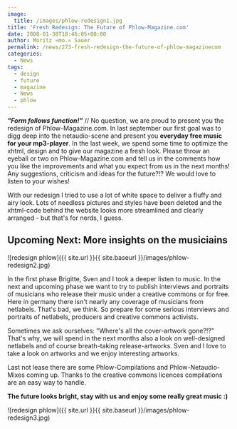 ```yaml
---
image:
  title: /images/phlow-redesign1.jpg
title: 'Fresh Redesign: The Future of Phlow-Magazine.com'
date: 2008-01-30T18:46:05+00:00
author: Moritz »mo.« Sauer
permalink: /news/273-fresh-redesign-the-future-of-phlow-magazinecom
categories:
  - News
tags:
  - design
  - future
  - magazine
  - News
  - phlow
---
```

***"Form follows function!"*** // No question, we are proud to present you the redesign of Phlow-Magazine.com. In last september our first goal was to digg deep into the netaudio-scene and present you **everyday free music for your mp3-player**. In the last week, we spend some time to optimize the xhtml, design and to give our magazine a fresh look. Please throw an eyeball or two on Phlow-Magazine.com and tell us in the comments how you like the improvements and what you expect from us in the next months! Any suggestions, criticism and ideas for the future?!? We would love to listen to your wishes!<!--more-->

With our redesign I tried to use a lot of white space to deliver a fluffy and airy look. Lots of needless pictures and styles have been deleted and the xhtml-code behind the website looks more streamlined and clearly arranged - but that's for nerds, I guess.

## Upcoming Next: More insights on the musiciains

![redesign phlow]({{ site.url }}{{ site.baseurl }}/images/phlow-redesign2.jpg)

In the first phase Brigitte, Sven and I took a deeper listen to music. In the next and upcoming phase we want to try to publish interviews and portraits of musicians who release their music under a creative commons or for free. Here in germany there isn't nearly any coverage of musicians from netlabels. That's bad, we think. So prepare for some serious interviews and portraits of netlabels, producers and creative commons activists.

Sometimes we ask ourselves: "Where's all the cover-artwork gone?!?" That's why, we will spend in the next months also a look on well-designed netlabels and of course breath-taking release-artworks. Sven and I love to take a look on artworks and we enjoy interesting artworks.

Last not lease there are some Phlow-Compilations and Phlow-Netaudio-Mixes coming up. Thanks to the creative commons licences compilations are an easy way to handle.

**The future looks bright, stay with us and enjoy some really great music :)**

![redesign phlow]({{ site.url }}{{ site.baseurl }}/images/phlow-redesign3.jpg)
